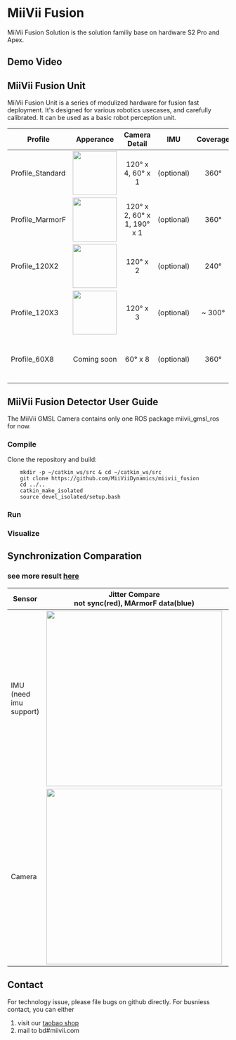 # MiiVii Fusion

MiiVii Fusion Solution is the solution familiy base on hardware S2 Pro and Apex.

## Demo Video

## MiiVii Fusion Unit

MiiVii Fusion Unit is a series of modulized hardware for fusion fast deployment. It's designed for various robotics usecases, and carefully calibrated. It can be used as a basic robot perception unit.

| Profile      | Apperance     | Camera Detail     | IMU     | Coverage     | Size     |
| ---------- | :-----------:  | :-----------:  | :-----------:  | :-----------:  | :-----------:  |
| Profile_Standard     | <img src="images/fusion_unit.png" width="100"> |120° x 4, 60° x 1| (optional)| 360°  |160mm x 160mm x 90mm |
| Profile_MarmorF    | <img src="images/fusion_unit.png" width="100"> | 120° x 2, 60° x 1, 190° x 1      | (optional)  | 360°  |160mm x 160mm x 90mm |
| Profile_120X2    | <img src="images/fusion_unit.png" width="100"> | 120° x 2      |(optional)| 240°  |160mm x 160mm x 90mm |
| Profile_120X3    | <img src="images/fusion_unit.png" width="100"> | 120° x 3      |(optional)| ~ 300°  |160mm x 160mm x 90mm |
| Profile_60X8    | Coming soon | 60° x 8      |(optional)| 360°  |160mm x 160mm x 90mm |

## MiiVii Fusion Detector User Guide

The MiiVii GMSL Camera contains only one ROS package miivii_gmsl_ros for now.

### Compile
Clone the repository and build:
```
    mkdir -p ~/catkin_ws/src & cd ~/catkin_ws/src
    git clone https://github.com/MiiViiDynamics/miivii_fusion
    cd ../..
    catkin_make_isolated
    source devel_isolated/setup.bash
```

### Run

### Visualize

## Synchronization Comparation
### see more result [here](docs/synchronization.md)
| Sensor      | Jitter Compare<br/>not sync(red), MArmorF data(blue)     | Sensor      | Jitter Compare<br/>not sync(red), MArmorF data(blue)|
| ----------  | :-----------:  | :-----------:  | :-----------:  |
| IMU<br/>(need imu support)     | <img src="https://github.com/MiiViiDynamics/marmorf/raw/master/images/sync/imu_marmorf_vs_unsync.png" width="400">      |3d Lidar|<img src="https://github.com/MiiViiDynamics/marmorf/raw/master/images/sync/lidar_marmorf_vs_unsync.png" width="400">|
| Camera<br/>     | <img src="https://github.com/MiiViiDynamics/marmorf/raw/master/images/sync/camera_marmorf_vs_unsync.png" width="400">      |||


## Contact
For technology issue, please file bugs on github directly.
For busniess contact, you can either 
1. visit our [taobao shop](https://shop324175547.taobao.com/?spm=a230r.7195193.1997079397.2.3154636cYGG7Vj)
2. mail to bd#miivii.com
